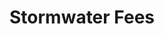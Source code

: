 ---
  slug: "/stormwaterfees"
  title: Stormwater Fees
  focusAreas: [Environment]
  principles: [Sustainability]
  seeOther: [stormwater management]
  trackingProgressLinks: [Water Quality]
---